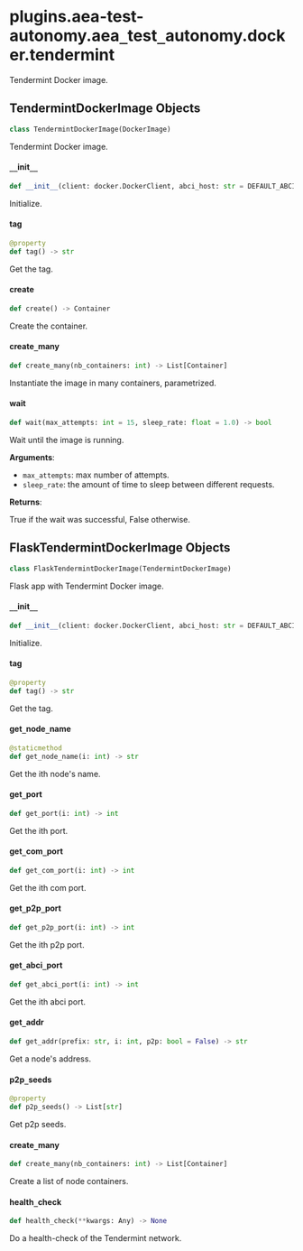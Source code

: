 <a id="plugins.aea-test-autonomy.aea_test_autonomy.docker.tendermint"></a>

# plugins.aea-test-autonomy.aea`_`test`_`autonomy.docker.tendermint

Tendermint Docker image.

<a id="plugins.aea-test-autonomy.aea_test_autonomy.docker.tendermint.TendermintDockerImage"></a>

## TendermintDockerImage Objects

```python
class TendermintDockerImage(DockerImage)
```

Tendermint Docker image.

<a id="plugins.aea-test-autonomy.aea_test_autonomy.docker.tendermint.TendermintDockerImage.__init__"></a>

#### `__`init`__`

```python
def __init__(client: docker.DockerClient, abci_host: str = DEFAULT_ABCI_HOST, abci_port: int = DEFAULT_ABCI_PORT, port: int = DEFAULT_TENDERMINT_PORT, p2p_port: int = DEFAULT_P2P_PORT, com_port: int = DEFAULT_TENDERMINT_COM_PORT)
```

Initialize.

<a id="plugins.aea-test-autonomy.aea_test_autonomy.docker.tendermint.TendermintDockerImage.tag"></a>

#### tag

```python
@property
def tag() -> str
```

Get the tag.

<a id="plugins.aea-test-autonomy.aea_test_autonomy.docker.tendermint.TendermintDockerImage.create"></a>

#### create

```python
def create() -> Container
```

Create the container.

<a id="plugins.aea-test-autonomy.aea_test_autonomy.docker.tendermint.TendermintDockerImage.create_many"></a>

#### create`_`many

```python
def create_many(nb_containers: int) -> List[Container]
```

Instantiate the image in many containers, parametrized.

<a id="plugins.aea-test-autonomy.aea_test_autonomy.docker.tendermint.TendermintDockerImage.wait"></a>

#### wait

```python
def wait(max_attempts: int = 15, sleep_rate: float = 1.0) -> bool
```

Wait until the image is running.

**Arguments**:

- `max_attempts`: max number of attempts.
- `sleep_rate`: the amount of time to sleep between different requests.

**Returns**:

True if the wait was successful, False otherwise.

<a id="plugins.aea-test-autonomy.aea_test_autonomy.docker.tendermint.FlaskTendermintDockerImage"></a>

## FlaskTendermintDockerImage Objects

```python
class FlaskTendermintDockerImage(TendermintDockerImage)
```

Flask app with Tendermint Docker image.

<a id="plugins.aea-test-autonomy.aea_test_autonomy.docker.tendermint.FlaskTendermintDockerImage.__init__"></a>

#### `__`init`__`

```python
def __init__(client: docker.DockerClient, abci_host: str = DEFAULT_ABCI_HOST, abci_port: int = DEFAULT_ABCI_PORT, port: int = DEFAULT_TENDERMINT_PORT, p2p_port: int = DEFAULT_P2P_PORT, com_port: int = DEFAULT_TENDERMINT_COM_PORT + 2)
```

Initialize.

<a id="plugins.aea-test-autonomy.aea_test_autonomy.docker.tendermint.FlaskTendermintDockerImage.tag"></a>

#### tag

```python
@property
def tag() -> str
```

Get the tag.

<a id="plugins.aea-test-autonomy.aea_test_autonomy.docker.tendermint.FlaskTendermintDockerImage.get_node_name"></a>

#### get`_`node`_`name

```python
@staticmethod
def get_node_name(i: int) -> str
```

Get the ith node's name.

<a id="plugins.aea-test-autonomy.aea_test_autonomy.docker.tendermint.FlaskTendermintDockerImage.get_port"></a>

#### get`_`port

```python
def get_port(i: int) -> int
```

Get the ith port.

<a id="plugins.aea-test-autonomy.aea_test_autonomy.docker.tendermint.FlaskTendermintDockerImage.get_com_port"></a>

#### get`_`com`_`port

```python
def get_com_port(i: int) -> int
```

Get the ith com port.

<a id="plugins.aea-test-autonomy.aea_test_autonomy.docker.tendermint.FlaskTendermintDockerImage.get_p2p_port"></a>

#### get`_`p2p`_`port

```python
def get_p2p_port(i: int) -> int
```

Get the ith p2p port.

<a id="plugins.aea-test-autonomy.aea_test_autonomy.docker.tendermint.FlaskTendermintDockerImage.get_abci_port"></a>

#### get`_`abci`_`port

```python
def get_abci_port(i: int) -> int
```

Get the ith abci port.

<a id="plugins.aea-test-autonomy.aea_test_autonomy.docker.tendermint.FlaskTendermintDockerImage.get_addr"></a>

#### get`_`addr

```python
def get_addr(prefix: str, i: int, p2p: bool = False) -> str
```

Get a node's address.

<a id="plugins.aea-test-autonomy.aea_test_autonomy.docker.tendermint.FlaskTendermintDockerImage.p2p_seeds"></a>

#### p2p`_`seeds

```python
@property
def p2p_seeds() -> List[str]
```

Get p2p seeds.

<a id="plugins.aea-test-autonomy.aea_test_autonomy.docker.tendermint.FlaskTendermintDockerImage.create_many"></a>

#### create`_`many

```python
def create_many(nb_containers: int) -> List[Container]
```

Create a list of node containers.

<a id="plugins.aea-test-autonomy.aea_test_autonomy.docker.tendermint.FlaskTendermintDockerImage.health_check"></a>

#### health`_`check

```python
def health_check(**kwargs: Any) -> None
```

Do a health-check of the Tendermint network.

